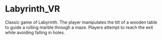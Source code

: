 # Labyrinth_VR
Classic game of Labyrinth. The player manipulates the tilt of a wooden table to guide a rolling marble through a maze. Players attempt to reach the exit while avoiding falling in holes.
